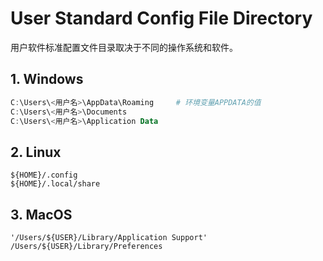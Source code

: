 
# User Standard Config File Directory

用户软件标准配置文件目录取决于不同的操作系统和软件。

## 1. Windows

```powershell
C:\Users\<用户名>\AppData\Roaming     # 环境变量APPDATA的值
C:\Users\<用户名>\Documents
C:\Users\<用户名>\Application Data
```

## 2. Linux

```shell
${HOME}/.config
${HOME}/.local/share
```

## 3. MacOS

```shell
'/Users/${USER}/Library/Application Support'
/Users/${USER}/Library/Preferences
```
